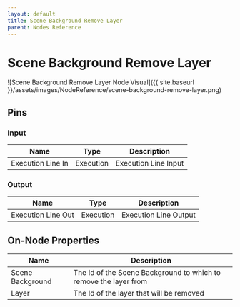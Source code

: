 ```yaml
---
layout: default
title: Scene Background Remove Layer
parent: Nodes Reference
---
```

# Scene Background Remove Layer

![Scene Background Remove Layer Node Visual]({{ site.baseurl }}/assets/images/NodeReference/scene-background-remove-layer.png)

## Pins

### Input

| Name | Type | Description |
| --- | --- | --- |
| Execution Line In | Execution | Execution Line Input |

### Output

| Name | Type | Description |
| --- | --- | --- |
| Execution Line Out | Execution | Execution Line Output |

## On-Node Properties

| Name | Description |
| --- | --- |
| Scene Background | The Id of the Scene Background to which to remove the layer from |
| Layer | The Id of the layer that will be removed |